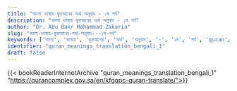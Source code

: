 ```yaml
---
title: "বাংলা ভাষায় কুরআনের অর্থ অনুবাদ - ১ম পর্ব"
description: "বাংলা ভাষায় কুরআনের অর্থ অনুবাদ - ১ম পর্ব"
author: "Dr. Abu Bakr Mohammad Zakaria"
slug: "বাংলা-ভাষায়-কুরআনের-অর্থ-অনুবাদ---১ম-পর্ব"
keywords: ['বাংলা', 'ভাষায়', 'কুরআনের', 'অর্থ', 'অনুবাদ', '-', '১ম', 'পর্ব', 'quran', 'meaning', 'translation', 'book', 'download', 'pdf', 'islam']
identifier: "quran_meanings_translation_bengali_1"
draft: false
---
```


{{< bookReaderInternetArchive "quran_meanings_translation_bengali_1" "https://qurancomplex.gov.sa/en/kfgqpc-quran-translate/">}}
